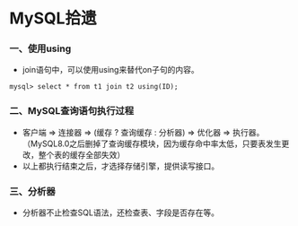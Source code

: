 MySQL拾遗
==========================

### 一、使用using
* join语句中，可以使用using来替代on子句的内容。
```
mysql> select * from t1 join t2 using(ID);
```
### 二、MySQL查询语句执行过程
* 客户端 => 连接器 => (缓存 ? 查询缓存 : 分析器) => 优化器 => 执行器。（MySQL8.0之后删掉了查询缓存模块，因为缓存命中率太低，只要表发生更改，整个表的缓存全部失效）
* 以上都执行结束之后，才选择存储引擎，提供读写接口。

### 三、分析器
* 分析器不止检查SQL语法，还检查表、字段是否存在等。
